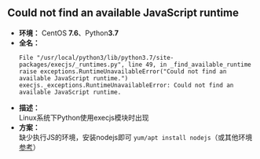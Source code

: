 ## Could not find an available JavaScript runtime
* **环境：** CentOS **7.6**、Python**3.7**
* **全名：**
    ```
    File "/usr/local/python3/lib/python3.7/site-packages/execjs/_runtimes.py", line 49, in _find_available_runtime 
    raise exceptions.RuntimeUnavailableError("Could not find an available JavaScript runtime.") 
    execjs._exceptions.RuntimeUnavailableError: Could not find an available JavaScript runtime.
    ```
* **描述：**  
    Linux系统下Python使用execjs模块时出现
* **方案：**  
    缺少执行JS的环境，安装nodejs即可 `yum/apt install nodejs`（或其他环境[参考](https://www.jianshu.com/p/e01a3d504700)）
